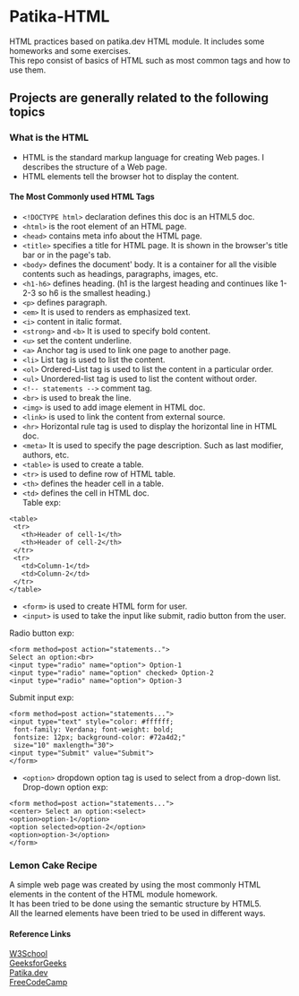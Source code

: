 # Patika-HTML
HTML practices based on patika.dev HTML module. It includes some homeworks and some exercises.  
This repo consist of basics of HTML such as most common tags and how to use them.
## Projects are generally related to the following topics  
### What is the HTML
- HTML is the standard markup language for creating Web pages. I describes the structure of a Web page.
- HTML elements tell the browser hot to display the content.  
#### The Most Commonly used HTML Tags
- ```<!DOCTYPE html>``` declaration defines this doc is an HTML5 doc.
- ```<html>``` is the root element of an HTML page.
- ```<head>``` contains meta info about the HTML page.  
- ```<title>``` specifies a title for HTML page. It is shown in the browser's title bar or in the page's tab.  
- ```<body>``` defines the document' body. It is a container for all the visible contents such as headings, paragraphs, images, etc.  
- ```<h1-h6>``` defines heading. (h1 is the largest heading and continues like 1-2-3 so h6 is the smallest heading.)  
- ```<p>``` defines paragraph.  
- ```<em>``` It is used to renders as emphasized text.  
- ```<i>```  content in italic format.  
- ```<strong>``` and ```<b>``` It is used to specify bold content.    
- ```<u>```  set the content underline.  
- ```<a>``` Anchor tag is used to link one page to another page.  
- ```<li>``` List tag is used to list the content.  
- ```<ol>``` Ordered-List tag is used to list the content in a particular order.  
- ```<ul>``` Unordered-list tag is used to list the content without order.  
- ```<!-- statements -->``` comment tag.  
- ```<br>``` is used to break the line.  
- ```<img>``` is used to add image element in HTML doc.  
- ```<link>``` is used to link the content from external source.  
- ```<hr>``` Horizontal rule tag is used to display the horizontal line in HTML doc.  
- ```<meta>``` It is used to specify the page description. Such as last modifier, authors, etc.
- ```<table>``` is used to create a table.  
- ```<tr>``` is used to define row of HTML table.  
- ```<th>``` defines the header cell in a table.  
- ```<td>``` defines the cell in HTML doc.  
Table exp:  
``` 
<table>
 <tr>
   <th>Header of cell-1</th>
   <th>Header of cell-2</th>
 </tr>
 <tr>
   <td>Column-1</td>
   <td>Column-2</td>
 </tr>
</table>
```
- ```<form>``` is used to create HTML form for user.  
- ```<input>``` is used to take the input like submit, radio button from the user.  

Radio button exp:  
```
<form method=post action="statements.."> 
Select an option:<br> 
<input type="radio" name="option"> Option-1
<input type="radio" name="option" checked> Option-2
<input type="radio" name="option"> Option-3 
```  

Submit input exp:  
```
<form method=post action="statements...">
<input type="text" style="color: #ffffff;
 font-family: Verdana; font-weight: bold;
 fontsize: 12px; background-color: #72a4d2;" 
 size="10" maxlength="30"> 
<input type="Submit" value="Submit"> 
</form>
```   
- ```<option>``` dropdown option tag is used to select from a drop-down list.  
Drop-down option exp:  
```
<form method=post action="statements..."> 
<center> Select an option:<select>
<option>option-1</option>
<option selected>option-2</option>
<option>option-3</option> 
</form> 
``` 
  
  
### Lemon Cake Recipe
A simple web page was created by using the most commonly HTML elements in the content of the HTML module homework.  
It has been tried to be done using the semantic structure by HTML5.  
All the learned elements have been tried to be used in different ways.  
  
  
  
  
  
#### Reference Links  
[W3School](https://www.w3schools.com/html/default.asp)  
[GeeksforGeeks](https://www.geeksforgeeks.org/most-commonly-used-tags-in-html/)  
[Patika.dev](https://app.patika.dev/moduller/html)  
[FreeCodeCamp](https://www.freecodecamp.org/learn/responsive-web-design/#basic-html-and-html5)
